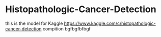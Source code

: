 # Histopathologic-Cancer-Detection

this is the model for Kaggle https://www.kaggle.com/c/histopathologic-cancer-detection compition bgfbgfbfbgf

